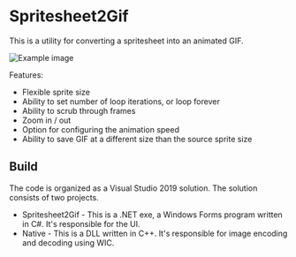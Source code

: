 # Spritesheet2Gif

This is a utility for converting a spritesheet into an animated GIF.

![Example image](https://raw.githubusercontent.com/clandrew/Spritesheet2Gif/master/Demo/Video.gif "Example image")

Features:
* Flexible sprite size
* Ability to set number of loop iterations, or loop forever
* Ability to scrub through frames
* Zoom in / out
* Option for configuring the animation speed
* Ability to save GIF at a different size than the source sprite size

## Build
The code is organized as a Visual Studio 2019 solution. The solution consists of two projects.
* Spritesheet2Gif - This is a .NET exe, a Windows Forms program written in C#. It's responsible for the UI.
* Native - This is a DLL written in C++. It's responsible for image encoding and decoding using WIC.
